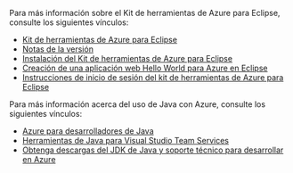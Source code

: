 Para más información sobre el Kit de herramientas de Azure para Eclipse, consulte los siguientes vínculos: 

* [Kit de herramientas de Azure para Eclipse](../eclipse/azure-toolkit-for-eclipse.md) 
* [Notas de la versión](https://github.com/Microsoft/azure-tools-for-java/releases) 
* [Instalación del Kit de herramientas de Azure para Eclipse](../eclipse/azure-toolkit-for-eclipse-installation.md) 
* [Creación de una aplicación web Hello World para Azure en Eclipse](../eclipse/azure-toolkit-for-eclipse-create-hello-world-web-app.md) 
* [Instrucciones de inicio de sesión del kit de herramientas de Azure para Eclipse](../eclipse/azure-toolkit-for-eclipse-sign-in-instructions.md) 

Para más información acerca del uso de Java con Azure, consulte los siguientes vínculos: 

* [Azure para desarrolladores de Java](https://docs.microsoft.com/java/azure/) 
* [Herramientas de Java para Visual Studio Team Services](https://java.visualstudio.com/) 
* [Obtenga descargas del JDK de Java y soporte técnico para desarrollar en Azure](https://aka.ms/azure-jdks)
<!-- TODO: Add URLs for Java in VSCode here --> 
